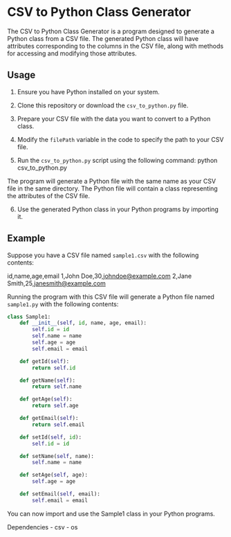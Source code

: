 # CSV to Python Class Generator

The CSV to Python Class Generator is a program designed to generate a Python class from a CSV file. The generated Python class will have attributes corresponding to the columns in the CSV file, along with methods for accessing and modifying those attributes.

## Usage

1. Ensure you have Python installed on your system.

2. Clone this repository or download the `csv_to_python.py` file.

3. Prepare your CSV file with the data you want to convert to a Python class.

4. Modify the `filePath` variable in the code to specify the path to your CSV file.

5. Run the `csv_to_python.py` script using the following command:
    python csv_to_python.py

The program will generate a Python file with the same name as your CSV file in the same directory. The Python file will contain a class representing the attributes of the CSV file.

6. Use the generated Python class in your Python programs by importing it.

## Example

Suppose you have a CSV file named `sample1.csv` with the following contents:

id,name,age,email
1,John Doe,30,johndoe@example.com
2,Jane Smith,25,janesmith@example.com


Running the program with this CSV file will generate a Python file named `sample1.py` with the following contents:

```python
class Sample1:
    def __init__(self, id, name, age, email):
        self.id = id
        self.name = name
        self.age = age
        self.email = email

    def getId(self):
        return self.id

    def getName(self):
        return self.name

    def getAge(self):
        return self.age

    def getEmail(self):
        return self.email

    def setId(self, id):
        self.id = id

    def setName(self, name):
        self.name = name

    def setAge(self, age):
        self.age = age

    def setEmail(self, email):
        self.email = email
```

You can now import and use the Sample1 class in your Python programs.

Dependencies
    - csv
    - os